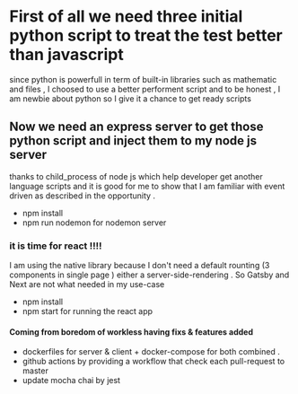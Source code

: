 # First of all we need three initial python script to treat the test better than javascript 

since python is powerfull in term of built-in libraries such as mathematic and files , I choosed to use a better performent script
and to be honest , I am newbie about python so I give it a chance to get ready scripts

## Now we need an express server to get those python script and inject them to my node js server

thanks to child_process of node js which help developer get another language scripts and it is good for me to show that I am familiar with event driven as described in the opportunity .

- npm install 
- npm run nodemon for nodemon server

### it is time for react !!!!

I am using the native library because I don't need a default rounting (3 components in single page ) either a server-side-rendering . So Gatsby and Next are not what needed in my use-case

- npm install 
- npm start for running the react app 

#### Coming from boredom of workless having fixs & features added 

- dockerfiles for server & client + docker-compose for both combined .
- github actions by providing a workflow that check each pull-request to master 
- update mocha chai by jest

